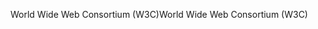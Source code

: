 <span data-ttu-id="49880-101">World Wide Web Consortium (W3C)</span><span class="sxs-lookup"><span data-stu-id="49880-101">World Wide Web Consortium (W3C)</span></span>